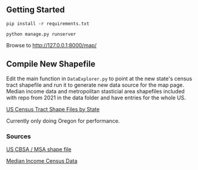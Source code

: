 
## Getting Started

`pip install -r requirements.txt`

`python manage.py runserver`

Browse to http://127.0.0.1:8000/map/


## Compile New Shapefile

Edit the main function in `DataExplorer.py` to point at the new state's census tract shapefile and run it to generate new data source for the map page. Median income data and metropolitan stasticial area shapefiles included with repo from 2021 in the data folder and have entries for the whole US.   

[US Census Tract Shape Files by State](https://www.census.gov/cgi-bin/geo/shapefiles/index.php?year=2022&layergroup=Census+Tracts)

Currently only doing Oregon for performance.


### Sources

[US CBSA / MSA shape file](https://www.census.gov/geographies/reference-maps/2018/geo/cbsa.html)

[Median Income Census Data](https://data.census.gov/map?q=Income+and+Poverty&tid=ACSST1Y2021.S1903&layer=VT_2021_040_00_PP_D1&mode=thematic&loc=43.3751,-113.1138,z1.4027)


